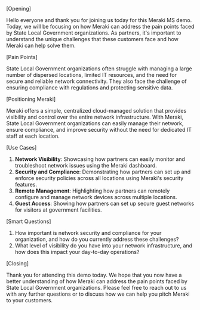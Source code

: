 [Opening]

Hello everyone and thank you for joining us today for this Meraki MS demo. Today, we will be focusing on how Meraki can address the pain points faced by State Local Government organizations. As partners, it's important to understand the unique challenges that these customers face and how Meraki can help solve them.

[Pain Points]

State Local Government organizations often struggle with managing a large number of dispersed locations, limited IT resources, and the need for secure and reliable network connectivity. They also face the challenge of ensuring compliance with regulations and protecting sensitive data.

[Positioning Meraki]

Meraki offers a simple, centralized cloud-managed solution that provides visibility and control over the entire network infrastructure. With Meraki, State Local Government organizations can easily manage their network, ensure compliance, and improve security without the need for dedicated IT staff at each location.

[Use Cases]

1. **Network Visibility**: Showcasing how partners can easily monitor and troubleshoot network issues using the Meraki dashboard.
2. **Security and Compliance**: Demonstrating how partners can set up and enforce security policies across all locations using Meraki's security features.
3. **Remote Management**: Highlighting how partners can remotely configure and manage network devices across multiple locations.
4. **Guest Access**: Showing how partners can set up secure guest networks for visitors at government facilities.

[Smart Questions]

1. How important is network security and compliance for your organization, and how do you currently address these challenges?
2. What level of visibility do you have into your network infrastructure, and how does this impact your day-to-day operations?

[Closing]

Thank you for attending this demo today. We hope that you now have a better understanding of how Meraki can address the pain points faced by State Local Government organizations. Please feel free to reach out to us with any further questions or to discuss how we can help you pitch Meraki to your customers.